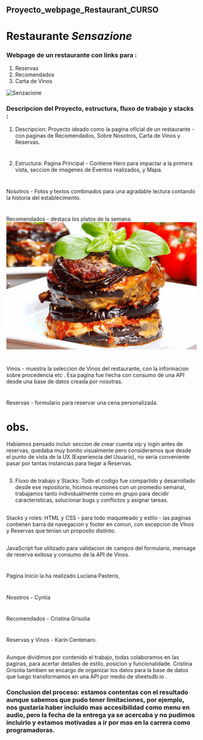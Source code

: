 ﻿## Proyecto_webpage_Restaurant_CURSO
 # Restaurante *Sensazione*
 ### Webpage de un restaurante con links para :
 1. Reservas
 2. Recomendados
 3. Carta de Vinos
 
 
 
 ![Senzacione](https://cdn-3.expansion.mx/dims4/default/c0f0051/2147483647/strip/true/crop/1100x619+0+0/resize/1200x675!/format/webp/quality/90/?url=https%3A%2F%2Fcherry-brightspot.s3.amazonaws.com%2F89%2F3f%2F4fb2418b44e69e993cc3692c5e18%2F170307113858-london-oldest-restaurants-wiltons-interior-super-169.jpg)
 ### Descripcion del Proyecto, estructura, fluxo de trabajo y stacks :
 1. Descripcion:
 Proyecto ideado como la pagina oficial de un restaurante - con paginas de Recomendados, Sobre Nosotros, Carta de Vinos y Reservas. 
 #
 2. Estructura:
 Pagina Principal - Contiene Hero para impactar a la primera vista, seccion de imagenes de Eventos realizados, y Mapa.
 #
 Nosotros - Fotos y textos combinados para una agradable lectura contando la historia del establecimento. 
 #
 Recomendados - destaca los platos de la semana. 
  ![Fotos](https://raw.githubusercontent.com/KarinTech/Proyecto_webpage_Restaurant_CURSO/main/media/Melanzane%20II%20-Pinterest-%20Redimensionada.gif)
 #
 Vinos - muestra la seleccion de Vinos del restaurante, con la informacion sobre procedencia etc . Esa pagina fue hecha con consumo de una API desde una base de datos creada por nosotras.
 #
 Reservas - formulario para reservar una cena personalizada. 
 
 # obs.
 Habíamos pensado incluir seccion de crear cuenta vip y login antes de reservas, quedaba muy bonito visualmente pero consideramos que desde el punto de vista de la UX (Experiencia del Usuario), no seria conveniente pasar por tantas instancias para llegar a Reservas. 
 ##
 3. Fluxo de trabajo y Stacks:
 Todo el codigo fue compartido y desarrollado desde ese repositorio, hicimos reuniones con un promedio semanal, trabajamos tanto individualmente como en grupo para decidir caracteristicas, solucionar bugs y conflictos y asignar tareas. 
 ##
 Stacks y roles:
 HTML y CSS - para todo maqueteado y estilo - las paginas contienen barra de navegacion y footer en comun, con excepcion de VInos y Reservas que tenian un proposito distinto.
 ##
 JavaScript fue utilizado para validacion de campos del formulario, mensage de reserva exitosa y consumo de la API de Vinos.
 #
 Pagina Inicio la ha realizado Luciana Pasteris, 
 #
 Nosotros - Cyntia
 #
 Recomendados - Cristina Grisolia
  #
 Reservas y Vinos - Karin Centenaro.
 ##
 Aunque dividimos por contenido el trabajo, todas colaboramos en las paginas, para acertar detalles de estilo, posicion y funcionalidade. Cristina Grisolia tambien se encargo de organizar los datos para la base de datos que luego transformamos en una API por medio de sheetsdb.io .
 
 ###  Conclusion del proceso: estamos contentas con el resultado aunque sabemos que pudo tener limitaciones, por ejemplo, nos gustaría haber incluido mas accesibilidad como menu en audio, pero la fecha de la entrega ya se acercaba y no pudimos incluirlo y estamos motivadas a ir por mas en la carrera como programadoras.
 

 
 
 
